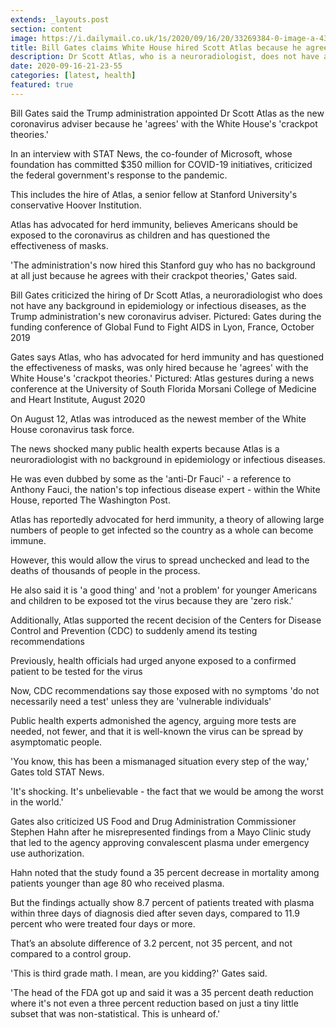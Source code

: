```yaml
---
extends: _layouts.post
section: content
image: https://i.dailymail.co.uk/1s/2020/09/16/20/33269384-0-image-a-43_1600285497525.jpg 
title: Bill Gates claims White House hired Scott Atlas because he agrees with crackpot theories 
description: Dr Scott Atlas, who is a neuroradiologist, does not have any background in epidemiology or infectious diseases, has advocated for herd immunity and questioned the effectiveness of masks. 
date: 2020-09-16-21-23-55 
categories: [latest, health] 
featured: true 
--- 
```

Bill Gates said the Trump administration appointed Dr Scott Atlas as the new coronavirus adviser because he 'agrees' with the White House's 'crackpot theories.'

In an interview with STAT News, the co-founder of Microsoft, whose foundation has committed $350 million for COVID-19 initiatives, criticized the federal government's response to the pandemic.

This includes the hire of Atlas, a senior fellow at Stanford University's conservative Hoover Institution.

Atlas has advocated for herd immunity, believes Americans should be exposed to the coronavirus as children and has questioned the effectiveness of masks. 

'The administration's now hired this Stanford guy who has no background at all just because he agrees with their crackpot theories,' Gates said.

Bill Gates criticized the hiring of Dr Scott Atlas, a neuroradiologist who does not have any background in epidemiology or infectious diseases, as the Trump administration's new coronavirus adviser. Pictured: Gates during the funding conference of Global Fund to Fight AIDS in Lyon, France, October 2019

Gates says Atlas, who has advocated for herd immunity and has questioned the effectiveness of masks, was only hired because he 'agrees' with the White House's 'crackpot theories.' Pictured: Atlas gestures during a news conference at the University of South Florida Morsani College of Medicine and Heart Institute, August 2020

On August 12, Atlas was introduced as the newest member of the White House coronavirus task force.

The news shocked many public health experts because Atlas is a neuroradiologist with no background in epidemiology or infectious diseases.

He was even dubbed by some as the 'anti-Dr Fauci' - a reference to Anthony Fauci, the nation's top infectious disease expert - within the White House, reported The Washington Post.

Atlas has reportedly advocated for herd immunity, a theory of allowing large numbers of people to get infected so the country as a whole can become immune.

However, this would allow the virus to spread unchecked and lead to the deaths of thousands of people in the process.  

He also said it is 'a good thing' and 'not a problem' for younger Americans and children to be exposed tot the virus because they are 'zero risk.' 



Additionally, Atlas supported the recent decision of the Centers for Disease Control and Prevention (CDC) to suddenly amend its testing recommendations 

Previously, health officials had urged anyone exposed to a confirmed patient to be tested for the virus

Now, CDC recommendations say those exposed with no symptoms 'do not necessarily need a test' unless they are 'vulnerable individuals'

Public health experts admonished the agency, arguing more tests are needed, not fewer, and that it is well-known the virus can be spread by asymptomatic people. 

'You know, this has been a mismanaged situation every step of the way,' Gates told STAT News. 

'It's shocking. It's unbelievable - the fact that we would be among the worst in the world.' 





Gates also criticized US Food and Drug Administration Commissioner Stephen Hahn after he misrepresented findings from a Mayo Clinic study that led to the agency approving convalescent plasma under emergency use authorization.

Hahn noted that the study found a 35 percent decrease in mortality among patients younger than age 80 who received plasma. 

But the findings actually show 8.7 percent of patients treated with plasma within three days of diagnosis died after seven days, compared to 11.9 percent who were treated four days or more.

That’s an absolute difference of 3.2 percent, not 35 percent, and not compared to a control group. 

'This is third grade math. I mean, are you kidding?' Gates said. 

'The head of the FDA got up and said it was a 35 percent death reduction where it's not even a three percent reduction based on just a tiny little subset that was non-statistical. This is unheard of.' 

